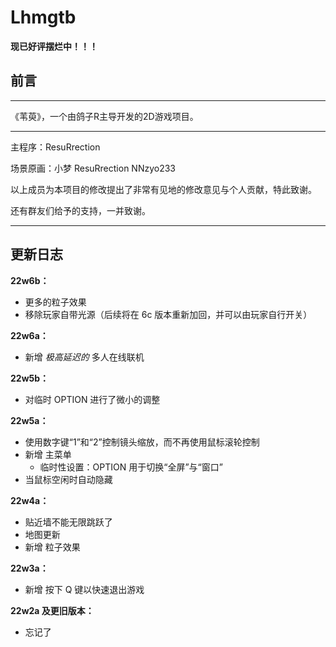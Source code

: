 # Lhmgtb

**现已好评摆烂中！！！**

## 前言

****

《苇萸》，一个由鸽子R主导开发的2D游戏项目。

****

主程序：ResuRrection

场景原画：小梦 ResuRrection NNzyo233

以上成员为本项目的修改提出了非常有见地的修改意见与个人贡献，特此致谢。

还有群友们给予的支持，一并致谢。

****

## 更新日志


**22w6b：**

- 更多的粒子效果
- 移除玩家自带光源（后续将在 6c 版本重新加回，并可以由玩家自行开关）


**22w6a：**

- 新增 *极高延迟的* 多人在线联机


**22w5b：**

- 对临时 OPTION 进行了微小的调整


**22w5a：**

- 使用数字键“1”和“2”控制镜头缩放，而不再使用鼠标滚轮控制
- 新增 主菜单
    - 临时性设置：OPTION 用于切换“全屏”与“窗口”
- 当鼠标空闲时自动隐藏


**22w4a：**

- 贴近墙不能无限跳跃了
- 地图更新
- 新增 粒子效果


**22w3a：**

- 新增 按下 Q 键以快速退出游戏



**22w2a 及更旧版本：**

- 忘记了
